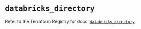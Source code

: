 # `databricks_directory`

Refer to the Terraform Registry for docs: [`databricks_directory`](https://registry.terraform.io/providers/databricks/databricks/1.37.1/docs/resources/directory).
